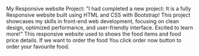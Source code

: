 My Responsive website Project: "I had completed a new project: It is a fully Responsive website built using HTML and CSS with Bootstrap! 
This project showcases my skills in front-end web development, focusing on clean design, optimized performance, and user-friendly interface.
Excited to learn more!" This responsive website used to shows the food items and food price details. If we want to order the food You click order now button to order your favourite food.
